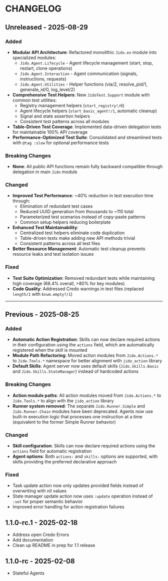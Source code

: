 # CHANGELOG

<!-- %% CHANGELOG_ENTRIES %% -->

## Unreleased - 2025-08-29

### Added
- **Modular API Architecture**: Refactored monolithic `Jido.ex` module into specialized modules:
  - `Jido.Agent.Lifecycle` - Agent lifecycle management (start, stop, restart, clone operations)
  - `Jido.Agent.Interaction` - Agent communication (signals, instructions, requests)
  - `Jido.Agent.Utilities` - Helper functions (via/2, resolve_pid/1, generate_id/0, log_level/2)
- **Comprehensive Test Helpers**: New `JidoTest.Support` module with common test utilities:
  - Registry management helpers (`start_registry!/0`)
  - Agent lifecycle helpers (`start_basic_agent!/1`, automatic cleanup)
  - Signal and state assertion helpers
  - Consistent test patterns across all modules
- **Table-Driven Test Coverage**: Implemented data-driven delegation tests for maintainable 100% API coverage
- **Performance-Optimized Test Suite**: Consolidated and streamlined tests with `@tag :slow` for optional performance tests

### Breaking Changes
- **None**: All public API functions remain fully backward compatible through delegation in main `Jido` module

### Changed
- **Improved Test Performance**: ~40% reduction in test execution time through:
  - Elimination of redundant test cases
  - Reduced UUID generation from thousands to ~110 total
  - Parameterized test scenarios instead of copy-paste patterns
  - Common setup helpers reducing boilerplate
- **Enhanced Test Maintainability**: 
  - Centralized test helpers eliminate code duplication
  - Table-driven tests make adding new API methods trivial
  - Consistent patterns across all test files
- **Better Resource Management**: Automatic test cleanup prevents resource leaks and test isolation issues

### Fixed
- **Test Suite Optimization**: Removed redundant tests while maintaining high coverage (68.4% overall, >80% for key modules)
- **Code Quality**: Addressed Credo warnings in test files (replaced `length/1` with `Enum.empty?/1`)

---

## Previous - 2025-08-25

### Added
- **Automatic Action Registration**: Skills can now declare required actions in their configuration using the `actions` field, which are automatically registered when the skill is mounted
- **Module Path Refactoring**: Moved action modules from `Jido.Actions.*` to `Jido.Tools.*` namespace for better alignment with `jido_action` library
- **Default Skills**: Agent server now uses default skills (`Jido.Skills.Basic` and `Jido.Skills.StateManager`) instead of hardcoded actions

### Breaking Changes
- **Action module paths**: All action modules moved from `Jido.Actions.*` to `Jido.Tools.*` to align with the `jido_action` library
- **Runner system removed**: The separate `Jido.Runner.Simple` and `Jido.Runner.Chain` modules have been deprecated. Agents now use built-in execution logic that processes one instruction at a time (equivalent to the former Simple Runner behavior)

### Changed
- **Skill configuration**: Skills can now declare required actions using the `actions` field for automatic registration
- **Agent options**: Both `actions:` and `skills:` options are supported, with skills providing the preferred declarative approach

### Fixed
- Task update action now only updates provided fields instead of overwriting with nil values
- State manager update action now uses `:update` operation instead of `:set` for proper semantic behavior
- Improved error handling for action registration failures

## 1.1.0-rc.1 - 2025-02-18

- Address open Credo Errors
- Add documentation
- Clean up README in prep for 1.1 release

## 1.1.0-rc - 2025-02-08

- Stateful Agents
